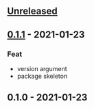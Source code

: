 
<a name="unreleased"></a>
## [Unreleased]


<a name="0.1.1"></a>
## [0.1.1] - 2021-01-23
### Feat
- version argument
- package skeleton


<a name="0.1.0"></a>
## 0.1.0 - 2021-01-23

[Unreleased]: https://github.com/bcochofel/terraplanfeed/compare/0.1.1...HEAD
[0.1.1]: https://github.com/bcochofel/terraplanfeed/compare/0.1.0...0.1.1
